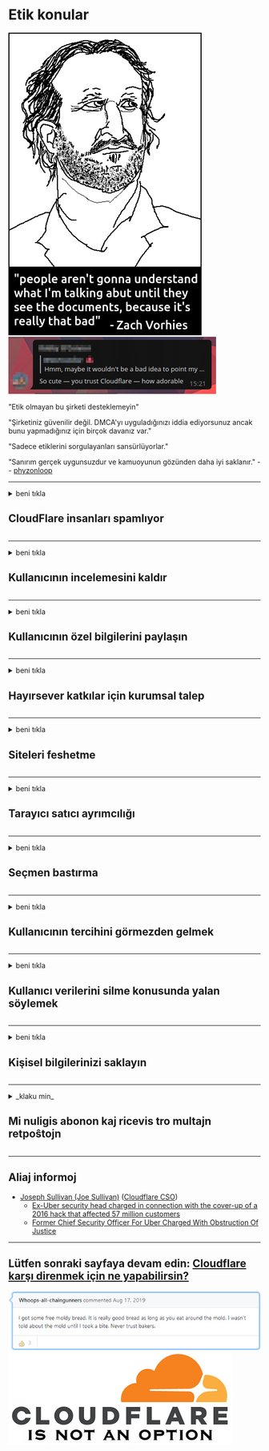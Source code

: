 # Etik konular

![](../image/itsreallythatbad.jpg)
![](../image/telegram/c81238387627b4bfd3dcd60f56d41626.jpg)

"Etik olmayan bu şirketi desteklemeyin"

"Şirketiniz güvenilir değil. DMCA'yı uyguladığınızı iddia ediyorsunuz ancak bunu yapmadığınız için birçok davanız var."

"Sadece etiklerini sorgulayanları sansürlüyorlar."

"Sanırım gerçek uygunsuzdur ve kamuoyunun gözünden daha iyi saklanır."  -- [phyzonloop](https://twitter.com/phyzonloop)


---


<details>
<summary>beni tıkla

## CloudFlare insanları spamlıyor
</summary>


Cloudflare, Cloudflare olmayan kullanıcılara spam e-postalar gönderiyor.

- Yalnızca kaydolan abonelere e-posta gönderin
- Kullanıcı "dur" dediğinde e-posta göndermeyi durdurun

Bu kadar basit. Ancak Cloudflare umursamıyor.
Cloudflare, hizmetlerini kullanmanın tüm spam gönderenleri veya saldırganları durdurabileceğini söyledi.
Cloudflare'yi etkinleştirmeden Cloudflare'yi nasıl durdurabiliriz?


| 🖼 | 🖼 |
| --- | --- |
| ![](../image/cfspam01.jpg) | ![](../image/cfspam03.jpg) |
| ![](../image/cfspam02.jpg) | ![](../image/cfspambrittany.jpg)<br>![](../image/cfspamtwtr.jpg) |

</details>

---

<details>
<summary>beni tıkla

## Kullanıcının incelemesini kaldır
</summary>


Cloudflare sansür olumsuz yorumlar.
Cloudflare önleyici metni Twitter'da yayınlarsanız, Cloudflare çalışanından "Hayır, değil" mesajıyla yanıt alma şansınız olur.
Herhangi bir inceleme sitesinde olumsuz bir inceleme gönderirseniz, onu sansürlemeye çalışırlar.


| 🖼 | 🖼 |
| --- | --- |
| ![](../image/cfcenrev_01.jpg)<br>![](../image/cfcenrev_02.jpg) | ![](../image/cfcenrev_03.jpg) |

</details>

---

<details>
<summary>beni tıkla

## Kullanıcının özel bilgilerini paylaşın
</summary>


Cloudflare'nin büyük bir taciz sorunu var.
Cloudflare, barındırılan siteler hakkında şikayette bulunanların kişisel bilgilerini paylaşır.
Bazen sizden gerçek kimliğinizi vermenizi isterler.
Tacize uğramak, saldırıya uğramak, dövülmek veya öldürülmek istemiyorsanız, Cloudflared web sitelerinden uzak durun.


| 🖼 | 🖼 |
| --- | --- |
| ![](../image/cfdox_what.jpg) | ![](../image/cfdox_swat.jpg) |
| ![](../image/cfdox_kill.jpg) | ![](../image/cfdox_threat.jpg) |
| ![](../image/cfdox_dox.jpg) | ![](../image/cfdox_ex1.jpg) |
| ![](../image/cfabuseform.jpg) | ![](../image/cfdox_ex2.jpg) |

</details>

---

<details>
<summary>beni tıkla

## Hayırsever katkılar için kurumsal talep
</summary>


CloudFlare hayır amaçlı katkılar istiyor.
Bir Amerikan şirketinin, iyi nedenleri olan kar amacı gütmeyen kuruluşların yanı sıra hayır işleri istemesi oldukça ürkütücü.
İnsanları engellemeyi veya başkalarının zamanını boşa harcamayı seviyorsanız, Cloudflare çalışanları için pizza sipariş etmek isteyebilirsiniz.


![](../image/cfdonate.jpg)

</details>

---

<details>
<summary>beni tıkla

## Siteleri feshetme
</summary>


Siteniz aniden kapanırsa ne yapacaksınız?
Cloudflare'nin kullanıcının yapılandırmasını sildiğine veya herhangi bir uyarı vermeden, sessizce hizmeti durdurduğuna dair raporlar var.
Daha iyi bir sağlayıcı bulmanızı öneririz.

![](../image/cftmnt.jpg)

</details>

---

<details>
<summary>beni tıkla

## Tarayıcı satıcı ayrımcılığı
</summary>


CloudFlare, Firefox kullananlara Tor üzerinden Tor-Tarayıcı olmayan kullanıcılara düşmanca muamele ederken, tercihli muamele sağlar.
Özgür olmayan javascript çalıştırmayı haklı olarak reddeden Tor kullanıcıları da düşmanca muamele görürler.
Bu erişim eşitsizliği, ağ tarafsızlığının kötüye kullanılması ve gücün kötüye kullanılmasıdır.

![](../image/browdifftbcx.gif)

- Sol: Tor Tarayıcı, Sağ: Chrome. Aynı IP adresi.

![](../image/browserdiff.jpg)

- Sol: Tor Tarayıcı Javascript Devre Dışı, Çerez Etkin
- Sağ: Chrome Javascript Etkin, Çerez Devre Dışı

![](../image/cfsiryoublocked.jpg)

- Tor (Clearnet IP) olmadan QuteBrowser (küçük tarayıcı)

| ***Tarayıcı*** | ***Erişim tedavisi*** |
| --- | --- |
| Tor Browser (Javascript etkinleştirildi) | erişime izin verildi |
| Firefox (Javascript etkinleştirildi) | erişim azaldı |
| Chromium (Javascript etkinleştirildi) | erişim azaldı |
| Chromium or Firefox (Javascript devre dışı) | erişim reddedildi |
| Chromium or Firefox (Çerez devre dışı bırakıldı) | erişim reddedildi |
| QuteBrowser | erişim reddedildi |
| lynx | erişim reddedildi |
| w3m | erişim reddedildi |
| wget | erişim reddedildi |


Kolay zorlukları çözmek için neden Ses düğmesini kullanmıyorsunuz?

Evet, bir ses düğmesi var, ancak her zaman Tor üzerinden çalışmıyor.
Bu mesajı tıkladığınızda alacaksınız:

```
Daha sonra tekrar deneyin
Bilgisayarınız veya ağınız otomatik sorgular gönderiyor olabilir.
Kullanıcılarımızı korumak için isteğinizi şu anda işleme koyamıyoruz.
Daha fazla ayrıntı için yardım sayfamızı ziyaret edin
```

</details>

---

<details>
<summary>beni tıkla

## Seçmen bastırma
</summary>


ABD eyaletlerindeki seçmenler, ikamet ettikleri eyaletteki devlet bakanı web sitesi üzerinden nihai olarak oy kullanmak için kaydolurlar.
Cumhuriyet kontrolündeki devlet sekreterlikleri, Cloudflare aracılığıyla devlet sekreterinin web sitesine vekalet vererek seçmenleri bastırmaya çalışıyor.
Cloudflare'nın Tor kullanıcılarına yönelik düşmanca muamelesi, merkezi bir küresel gözetim noktası olarak MITM konumu ve genel olarak zararlı rolü, olası seçmenleri kaydolmaya isteksiz kılıyor.
Özellikle liberaller mahremiyeti benimseme eğilimindedir.
Seçmen kayıt formları, bir seçmenin siyasi eğilimi, kişisel fiziksel adresi, sosyal güvenlik numarası ve doğum tarihi hakkında hassas bilgiler toplar.
Çoğu eyalet, bu bilgilerin yalnızca bir alt kümesini halka açık hale getirir, ancak Cloudflare, bir kişi oy vermek için kaydolduğunda tüm bu bilgileri görür.

Devlet veri girişi sekreteri personel çalışanları, verileri girmek için büyük olasılıkla Cloudflare web sitesini kullanacağından, kağıt kaydının Cloudflare'yi engellemediğini unutmayın.

| 🖼 | 🖼 |
| --- | --- |
| ![](../image/cfvotm_01.jpg) | ![](../image/cfvotm_02.jpg) |

- Change.org, oy toplamak ve harekete geçmek için ünlü bir web sitesidir.
“her yerdeki insanlar kampanyalar başlatıyor, destekçileri harekete geçiriyor ve çözümlere yön vermek için karar vericilerle çalışıyor.”
Ne yazık ki, Cloudflare'nin agresif filtresi nedeniyle birçok kişi change.org'u görüntüleyemiyor.
Dilekçeyi imzalamaları engelleniyor, böylece demokratik bir sürecin dışında kalıyorlar.
OpenPetition gibi diğer bulut içermeyen platformların kullanılması sorunun çözülmesine yardımcı olur.

| 🖼 | 🖼 |
| --- | --- |
| ![](../image/changeorgasn.jpg) | ![](../image/changeorgtor.jpg) |

- Cloudflare'nin "Atina Projesi", eyalet ve yerel seçim web sitelerine kurumsal düzeyde ücretsiz koruma sağlar.
"Seçmenleri seçim bilgilerine ve seçmen kayıtlarına erişebilir" dediler, ancak bu bir yalan çünkü birçok kişi siteye hiç göz atamıyor.

</details>

---

<details>
<summary>beni tıkla

## Kullanıcının tercihini görmezden gelmek
</summary>


Bir şeyi devre dışı bırakırsanız, bununla ilgili hiçbir e-posta almamayı beklersiniz.
Cloudflare, kullanıcının tercihini görmezden gelir ve verileri müşterinin izni olmadan üçüncü taraf şirketlerle paylaşır.
Ücretsiz planlarını kullanıyorsanız, bazen size aylık abonelik satın almanızı isteyen e-posta gönderirler.

![](../image/cfviopl_tp.jpg)

</details>

---

<details>
<summary>beni tıkla

## Kullanıcı verilerini silme konusunda yalan söylemek
</summary>


Bu eski cloudflare müşterisinin bloguna göre, Cloudflare hesapları silme konusunda yalan söylüyor.
Günümüzde birçok şirket, hesabınızı kapattıktan veya kaldırdıktan sonra verilerinizi saklamaktadır.
İyi şirketlerin çoğu gizlilik politikalarında bundan bahsediyor.
Cloudflare? Hayır.

```
2019-08-05 CloudFlare, hesabımı kaldırdıklarına dair bana onay gönderdi.
2019-10-02 CloudFlare'den "müşteri olduğum için" bir e-posta aldım
```

Cloudflare, "kaldır" kelimesini bilmiyordu.
Gerçekten kaldırılmışsa, bu eski müşteri neden bir e-posta aldı?
Ayrıca Cloudflare'nın gizlilik politikasının bundan bahsetmediğini de belirtti.

```
Yeni gizlilik politikaları, verilerin bir yıl boyunca saklanmasından bahsetmiyor.
```

![](../image/cfviopl_notdel.jpg)

Gizlilik politikaları bir YALAN ise Cloudflare'ye nasıl güvenebilirsiniz?

</details>

---

<details>
<summary>beni tıkla

## Kişisel bilgilerinizi saklayın
</summary>


Cloudflare hesabını silmek zor seviyededir.

```
"Hesap" kategorisini kullanarak bir destek bileti gönderin,
ve mesaj gövdesinde hesabın silinmesini talep edin.
Silme talebinde bulunmadan önce hesabınıza hiçbir etki alanı veya kredi kartı eklememelisiniz.
```

Bu onay e-postasını alacaksınız.

![](../image/cf_deleteandkeep.jpg)

"Silme talebinizi işleme koymaya başladık" ancak "Kişisel bilgilerinizi saklamaya devam edeceğiz".

Buna "güvenebilir misin"?

</details>

---

<details>
<summary>_klaku min_

## Mi nuligis abonon kaj ricevis tro multajn retpoŝtojn
</summary>


La uzanto nuligis sian 'Cloudflare stream' abonon kaj li ricevas retpoŝtajn memorigilojn ĉiutage por rememorigi lin pri nuligita abono.
Ne estas malaprobita butono. Kiel vi ĉesas ĉi tiun frenezon?

![](../image/barrageemailcancelsubscription.jpg)

Cloudflare diris al ĉi tiu uzanto kontakti subtenteamo kaj peti ĉiujn viajn enhavojn forigi.

- [t](https://web.archive.org/web/20210412165334/https://twitter.com/JohnHaldson/status/1381651569247088650)

</details>

---

## Aliaj informoj

- [Joseph Sullivan (Joe Sullivan)](../cloudflare_inc/cloudflare_members.md) ([Cloudflare CSO](https://twitter.com/eastdakota/status/1296522269313785862))
  - [Ex-Uber security head charged in connection with the cover-up of a 2016 hack that affected 57 million customers](https://www.businessinsider.com/uber-data-hack-security-head-joe-sullivan-charged-cover-up-2020-8)
  - [Former Chief Security Officer For Uber Charged With Obstruction Of Justice](https://www.justice.gov/usao-ndca/pr/former-chief-security-officer-uber-charged-obstruction-justice)


---

## Lütfen sonraki sayfaya devam edin:   [Cloudflare karşı direnmek için ne yapabilirsin?](tr.action.md)

![](../image/freemoldybread.jpg)
![](../image/cfisnotanoption.jpg)
